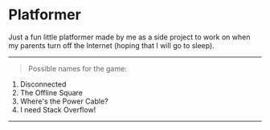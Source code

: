 # Platformer
Just a fun little platformer made by me as a side project to work on when my parents turn off the Internet (hoping that I will go to sleep).

---

> Possible names for the game:
1. Disconnected
2. The Offline Square
2. Where's the Power Cable?
3. I need Stack Overflow!

---
